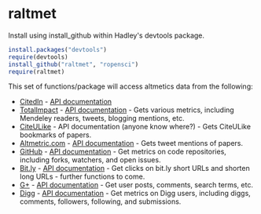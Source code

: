 # raltmet #

Install using install_github within Hadley's devtools package.

```R
install.packages("devtools")
require(devtools)
install_github("raltmet", "ropensci")
require(raltmet)
```

This set of functions/package will access altmetics data from the following:

* [CitedIn](http://citedin.org/) - [API documentation](http://citedin.org/) 
* [TotalImpact](http://totalimpact.org/) - [API documentation](http://total-impact.org/about#toc_2_16) - Gets various metrics, including Mendeley readers, tweets, blogging mentions, etc.
* [CiteULike](http://www.citeulike.org/) - API documentation (anyone know where?) - Gets CiteULike bookmarks of papers.
* [Altmetric.com](http://www.altmetric.com/index.php) - [API documentation](http://api.altmetric.com/) - Gets tweet mentions of papers.
* [GitHub](http://github.com/) - [API documentation](http://developer.github.com/) - Get metrics on code repositories, including forks, watchers, and open issues. 
* [Bit.ly](https://bitly.com/) - [API documentation](http://code.google.com/p/bitly-api/wiki/ApiDocumentation) - Get clicks on bit.ly short URLs and shorten long URLs - further functions to come. 
* [G+](https://plus.google.com/) - [API documentation](https://developers.google.com/+/) - Get user posts, comments, search terms, etc.  
* [Digg](http://digg.com/) - [API documentation](http://developers.digg.com/documentation) - Get metrics on Digg users, including diggs, comments, followers, following, and submissions.  